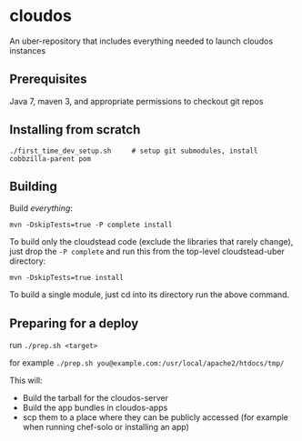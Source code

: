 cloudos
=======

An uber-repository that includes everything needed to launch cloudos instances

## Prerequisites

Java 7, maven 3, and appropriate permissions to checkout git repos

## Installing from scratch

    ./first_time_dev_setup.sh     # setup git submodules, install cobbzilla-parent pom


## Building

Build *everything*:

    mvn -DskipTests=true -P complete install

To build only the cloudstead code (exclude the libraries that rarely change), just drop the `-P complete` and run this from the top-level cloudstead-uber directory:

    mvn -DskipTests=true install

To build a single module, just cd into its directory run the above command.

## Preparing for a deploy

run `./prep.sh <target>`

for example `./prep.sh you@example.com:/usr/local/apache2/htdocs/tmp/`

This will:

* Build the tarball for the cloudos-server
* Build the app bundles in cloudos-apps
* scp them to a place where they can be publicly accessed (for example when running chef-solo or installing an app)
